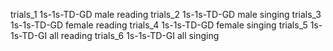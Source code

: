 trials_1 1s-1s-TD-GD male reading
trials_2 1s-1s-TD-GD male singing
trials_3 1s-1s-TD-GD female reading
trials_4 1s-1s-TD-GD female singing
trials_5 1s-1s-TD-GI all reading
trials_6 1s-1s-TD-GI all singing
